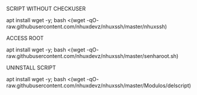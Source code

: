 SCRIPT WITHOUT CHECKUSER

 apt install wget -y; bash <(wget -qO- raw.githubusercontent.com/nhuxdevz/nhuxssh/master/nhuxssh)

ACCESS ROOT

 apt install wget -y; bash <(wget -qO- raw.githubusercontent.com/nhuxdevz/nhuxssh/master/senharoot.sh)

UNINSTALL SCRIPT

 apt install wget -y; bash <(wget -qO- raw.githubusercontent.com/nhuxdevz/nhuxssh/master/Modulos/delscript)
